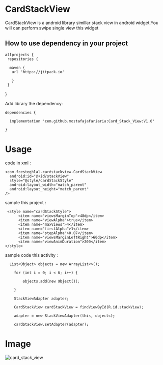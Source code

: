 # CardStackView
CardStackView is a android library simillar stack view in android widget.You  will can perform swipe single view this widget

## How to use dependency in your project

    allprojects {
     repositories {
 
      maven { 
       url 'https://jitpack.io'
        
       }
     }
   }
   
 Add library the dependency:


    dependencies {
   
      implementation 'com.github.mostafajafariaria:Card_Stack_View:V1.0'
    
    }
  
   # Usage
  
   code in xml :
  
    <com.fcesteghlal.cardstackview.CardStackView
      android:id="@+id/stackView"
      style="@style/cardStackStyle"
      android:layout_width="match_parent"
      android:layout_height="match_parent"
    />
   
  sample this project :
  
     <style name="cardStackStyle">
          <item name="viewsMarginTop">48dp</item>
          <item name="viewAlpha">true</item>
          <item name="maxViews">4</item>
          <item name="firstAlpha">1</item>
          <item name="stepAlpha">0.07</item>
          <item name="viewsMarginLeftRight">60dp</item>
          <item name="viewAnimDuration">200</item>
    </style>
      
  sample code this activity : 
  
      List<Object> objects = new ArrayList<>();
 
        for (int i = 0; i < 6; i++) {
        
            objects.add(new Object());
            
        }
        
        StackViewAdapter adapter;
        
        CardStackView cardStackView = findViewById(R.id.stackView);
        
        adapter = new StackViewAdapter(this, objects);
        
        cardStackView.setAdapter(adapter);
       
   # Image
   ![card_stack_view](https://github.com/mostafajafariaria/Card_Stack_View/blob/master/cardStack.PNG)
       
        
       
